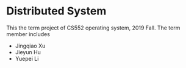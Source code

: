 # Distributed System

This the term project of CS552 operating system, 2019 Fall. The term member includes

- Jingqiao Xu
- Jieyun Hu
- Yuepei Li
